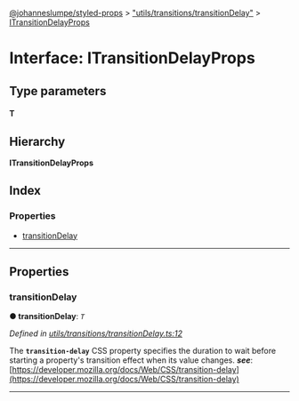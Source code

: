 [@johanneslumpe/styled-props](../README.md) > ["utils/transitions/transitionDelay"](../modules/_utils_transitions_transitiondelay_.md) > [ITransitionDelayProps](../interfaces/_utils_transitions_transitiondelay_.itransitiondelayprops.md)

# Interface: ITransitionDelayProps

## Type parameters
#### T 
## Hierarchy

**ITransitionDelayProps**

## Index

### Properties

* [transitionDelay](_utils_transitions_transitiondelay_.itransitiondelayprops.md#transitiondelay)

---

## Properties

<a id="transitiondelay"></a>

###  transitionDelay

**● transitionDelay**: *`T`*

*Defined in [utils/transitions/transitionDelay.ts:12](https://github.com/johanneslumpe/styled-props/blob/3abf398/src/utils/transitions/transitionDelay.ts#L12)*

The **`transition-delay`** CSS property specifies the duration to wait before starting a property's transition effect when its value changes.
*__see__*: [https://developer.mozilla.org/docs/Web/CSS/transition-delay](https://developer.mozilla.org/docs/Web/CSS/transition-delay)

___

